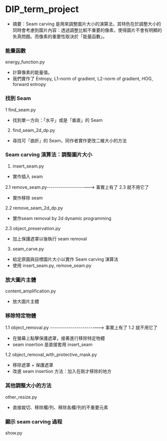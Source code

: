 # DIP_term_project

- 摘要：Seam carving 是用來調整圖片大小的演算法，其特色在於調整大小的同時會考慮到圖片內容：透過調整比較不重要的像素，使得圖片不會有明顯的失真問題。而像素的重要性取決於「能量函數」。


### 能量函數
energy_function.py
- 計算像素的能量值。
- 我們實作了 Entropy, L1-norm of gradient, L2-norm of gradient, HOG, forward entropy


### 找到 Seam
1 find_seam.py
- 找到單一方向：「水平」或是「垂直」的 Seam

2. find_seam_2d_dp.py
- 尋找可「曲折」的 Seam，同作者實作更改二維大小的方法

### Seam carving 演算法：調整圖片大小
1. insert_seam.py
- 實作插入 seam

2.1 remove_seam.py---------------------> 事實上有了 2.3 就不用它了
- 實作移除 seam

2.2 remove_seam_2d_dp.py
- 實作seam removal by 2d dynamic programming

2.3 object_preservation.py
- 加上保護遮罩以後執行 seam removal

3. seam_carve.py
- 給定原圖與目標圖片大小以實作 Seam carving 演算法
- 使用 insert_seam.py, remove_seam.py

### 放大圖片主體
content_amplification.py
- 放大圖片主體

### 移除特定物體
1.1 object_removal.py ------------------------> 事實上有了 1.2 就不用它了
- 在螢幕上點擊保護遮罩，接著進行移除特定物體
- seam insertion 是直接套用 insert_seam

1.2 object_removal_with_protective_mask.py
- 移除遮罩 + 保護遮罩
- 改進 seam insertion 方法：加入在剛才移除的地方

### 其他調整大小的方法
other_resize.py
- 直接裁切、移除欄/列、移除各欄/列的不重要元素

### 顯示 seam carving 過程
show.py



